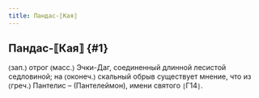 ```yaml
---
title: Пандас-⟦Кая⟧
---
```

## Пандас-⟦Кая⟧ {#1}

⦅зап.⦆ отрог ⦅масс.⦆ Эчки-Даг, соединенный длинной лесистой седловиной; на ⦅оконеч.⦆ скальный обрыв существует мнение, что из ⦅греч.⦆ Пантелис – (Пантелеймон), имени святого ⦃Г14⦄.

